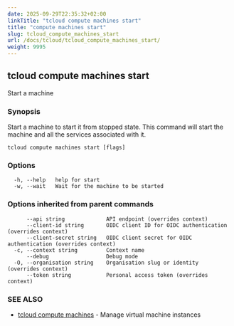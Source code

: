 ```yaml
---
date: 2025-09-29T22:35:32+02:00
linkTitle: "tcloud compute machines start"
title: "compute machines start"
slug: tcloud_compute_machines_start
url: /docs/tcloud/tcloud_compute_machines_start/
weight: 9995
---
```

## tcloud compute machines start

Start a machine

### Synopsis

Start a machine to start it from stopped state. This command will start the machine and all the services associated with it.

```
tcloud compute machines start [flags]
```

### Options

```
  -h, --help   help for start
  -w, --wait   Wait for the machine to be started
```

### Options inherited from parent commands

```
      --api string             API endpoint (overrides context)
      --client-id string       OIDC client ID for OIDC authentication (overrides context)
      --client-secret string   OIDC client secret for OIDC authentication (overrides context)
  -c, --context string         Context name
      --debug                  Debug mode
  -O, --organisation string    Organisation slug or identity (overrides context)
      --token string           Personal access token (overrides context)
```

### SEE ALSO

* [tcloud compute machines](/docs/tcloud/tcloud_compute_machines/)	 - Manage virtual machine instances

